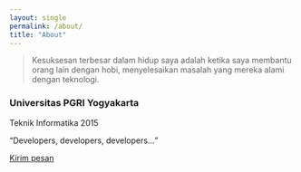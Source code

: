 ```yaml
---
layout: single
permalink: /about/
title: "About"
---
```


> Kesuksesan terbesar dalam hidup saya adalah ketika saya membantu orang lain dengan hobi, menyelesaikan masalah yang mereka alami dengan teknologi.


### Universitas PGRI Yogyakarta  
Teknik Informatika
2015

<q>Developers, developers, developers&#8230;</q>

<a href="https://wa.me/+6281991358238?text=%2AAssalamualaikum+ilham%2A%0D%0Amy+name+%28your+name%29%0D%0AI+need+your+help+to+build+a+website%2Fandroid+application" class="btn-primary">
Kirim pesan</a>
